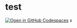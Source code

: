   # test      
     
<a href='https://codespaces.new/knot-test-organization/prueba'><img src='https://github.com/codespaces/badge.svg' alt='Open in GitHub Codespaces' style='max-width: 100%;'></a> x
     
 
   
 
 
 
